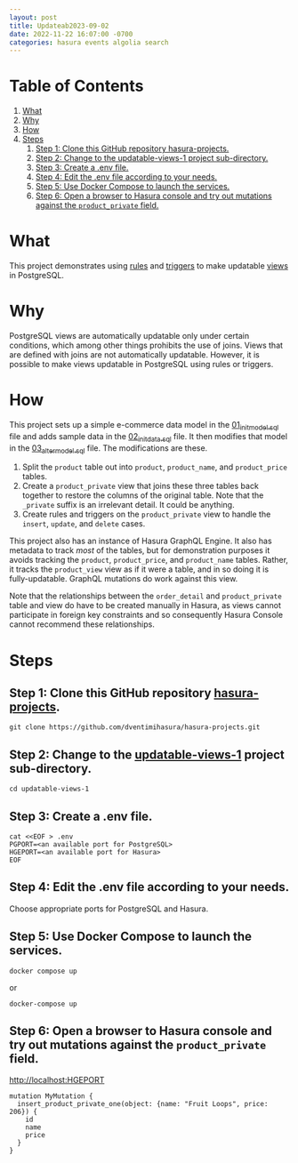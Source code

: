 ```yaml
---
layout: post
title: Updateab2023-09-02
date: 2022-11-22 16:07:00 -0700
categories: hasura events algolia search
---
```


# Table of Contents

1.  [What](#org4147b78)
2.  [Why](#org9aed463)
3.  [How](#orgc3021c3)
4.  [Steps](#orgdfbedf7)
    1.  [Step 1:  Clone this GitHub repository hasura-projects.](#orgfc34611)
    2.  [Step 2:  Change to the updatable-views-1 project sub-directory.](#orgea6779f)
    3.  [Step 3:  Create a .env file.](#orge142ebd)
    4.  [Step 4:  Edit the .env file according to your needs.](#orgd29539f)
    5.  [Step 5:  Use Docker Compose to launch the services.](#org6bb9bda)
    6.  [Step 6:  Open a browser to Hasura console and try out mutations against the `product_private` field.](#org197c7dd)


<a id="org4147b78"></a>

# What

This project demonstrates using [rules](https://www.postgresql.org/docs/current/sql-createrule.html) and [triggers](https://www.postgresql.org/docs/current/sql-createtrigger.html) to make updatable
[views](https://www.postgresql.org/docs/current/sql-createview.html) in PostgreSQL.


<a id="org9aed463"></a>

# Why

PostgreSQL views are automatically updatable only under certain
conditions, which among other things prohibits the use of joins.
Views that are defined with joins are not automatically updatable.
However, it is possible to make views updatable in PostgreSQL using
rules or triggers.


<a id="orgc3021c3"></a>

# How

This project sets up a simple e-commerce data model in the
[01<sub>init</sub><sub>model.sql</sub>](initdb.d-postgres/01_init_model.sql) file and adds sample data in the [02<sub>init</sub><sub>data.sql</sub>](initdb.d-postgres/02_init_data.sql)
file.  It then modifies that model in the [03<sub>alter</sub><sub>model.sql</sub>](initdb.d-postgres/03_alter_model.sql) file.
The modifications are these.

1.  Split the `product` table out into `product`, `product_name`, and
    `product_price` tables.
2.  Create a `product_private` view that joins these three tables back
    together to restore the columns of the original table.  Note that
    the `_private` suffix is an irrelevant detail.  It could be
    anything.
3.  Create rules and triggers on the `product_private` view to handle
    the `insert`, `update`, and `delete` cases.

This project also has an instance of Hasura GraphQL Engine.  It also
has metadata to track *most* of the tables, but for demonstration
purposes it avoids tracking the `product`, `product_price`, and
`product_name` tables.  Rather, it tracks the `product_view` view as if
it were a table, and in so doing it is fully-updatable.  GraphQL
mutations do work against this view.

Note that the relationships between the `order_detail` and
`product_private` table and view do have to be created manually in
Hasura, as views cannot participate in foreign key constraints and so
consequently Hasura Console cannot recommend these relationships.


<a id="orgdfbedf7"></a>

# Steps


<a id="orgfc34611"></a>

## Step 1:  Clone this GitHub repository [hasura-projects](https://github.com/dventimihasura/hasura-projects).

    git clone https://github.com/dventimihasura/hasura-projects.git


<a id="orgea6779f"></a>

## Step 2:  Change to the [updatable-views-1](README.md) project sub-directory.

    cd updatable-views-1


<a id="orge142ebd"></a>

## Step 3:  Create a .env file.

    cat <<EOF > .env
    PGPORT=<an available port for PostgreSQL>
    HGEPORT=<an available port for Hasura>
    EOF


<a id="orgd29539f"></a>

## Step 4:  Edit the .env file according to your needs.

Choose appropriate ports for PostgreSQL and Hasura.


<a id="org6bb9bda"></a>

## Step 5:  Use Docker Compose to launch the services.

    docker compose up

or

    docker-compose up


<a id="org197c7dd"></a>

## Step 6:  Open a browser to Hasura console and try out mutations against the `product_private` field.

<http://localhost:HGEPORT>

    mutation MyMutation {
      insert_product_private_one(object: {name: "Fruit Loops", price: 206}) {
        id
        name
        price
      }
    }

